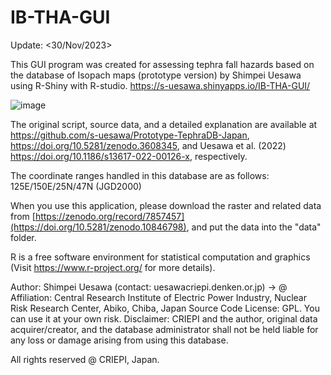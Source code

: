 # IB-THA-GUI

Update: <30/Nov/2023>

This GUI program was created for assessing tephra fall hazards based on the database of Isopach maps (prototype version) by Shimpei Uesawa using R-Shiny with R-studio. https://s-uesawa.shinyapps.io/IB-THA-GUI/

![image](https://github.com/s-uesawa/IB-THA-GUI/assets/59720812/494b6c0c-59fc-456c-8717-dd2c790860ba)

The original script, source data, and a detailed explanation are available at https://github.com/s-uesawa/Prototype-TephraDB-Japan, https://doi.org/10.5281/zenodo.3608345, and Uesawa et al. (2022) https://doi.org/10.1186/s13617-022-00126-x, respectively.

The coordinate ranges handled in this database are as follows:
125E/150E/25N/47N (JGD2000)

When you use this application, please download the raster and related data from [https://zenodo.org/record/7857457](https://doi.org/10.5281/zenodo.10846798), and put the data into the "data" folder.

R is a free software environment for statistical computation and graphics (Visit https://www.r-project.org/ for more details).

Author: Shimpei Uesawa (contact: uesawa<at>criepi.denken.or.jp) <at> -> @
Affiliation: Central Research Institute of Electric Power Industry, Nuclear Risk Research Center, Abiko, Chiba, Japan
Source Code License: GPL. You can use it at your own risk.
Disclaimer: CRIEPI and the author, original data acquirer/creator, and the database administrator shall not be held liable for any loss or damage arising from using this database.

All rights reserved @ CRIEPI, Japan.
